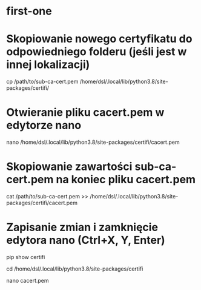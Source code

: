 # first-one

# Skopiowanie nowego certyfikatu do odpowiedniego folderu (jeśli jest w innej lokalizacji)
cp /path/to/sub-ca-cert.pem /home/dsl/.local/lib/python3.8/site-packages/certifi/

# Otwieranie pliku cacert.pem w edytorze nano
nano /home/dsl/.local/lib/python3.8/site-packages/certifi/cacert.pem

# Skopiowanie zawartości sub-ca-cert.pem na koniec pliku cacert.pem
cat /path/to/sub-ca-cert.pem >> /home/dsl/.local/lib/python3.8/site-packages/certifi/cacert.pem

# Zapisanie zmian i zamknięcie edytora nano (Ctrl+X, Y, Enter)




pip show certifi

cd /home/dsl/.local/lib/python3.8/site-packages/certifi

nano cacert.pem

